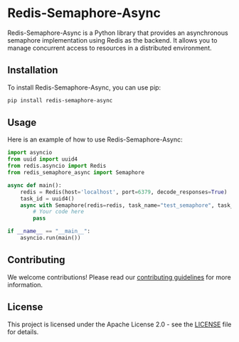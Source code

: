 # Redis-Semaphore-Async

Redis-Semaphore-Async is a Python library that provides an asynchronous semaphore implementation using Redis as the backend. It allows you to manage concurrent access to resources in a distributed environment.

## Installation

To install Redis-Semaphore-Async, you can use pip:

```sh
pip install redis-semaphore-async
```

## Usage

Here is an example of how to use Redis-Semaphore-Async:

```python
import asyncio
from uuid import uuid4
from redis.asyncio import Redis
from redis_semaphore_async import Semaphore

async def main():
    redis = Redis(host='localhost', port=6379, decode_responses=True)
    task_id = uuid4()
    async with Semaphore(redis=redis, task_name="test_semaphore", task_id=task_id, value=5) as sem:
        # Your code here
        pass

if __name__ == "__main__":
    asyncio.run(main())
```

## Contributing

We welcome contributions! Please read our [contributing guidelines](CONTRIBUTING.md) for more information.

## License

This project is licensed under the Apache License 2.0 - see the [LICENSE](LICENSE) file for details.
